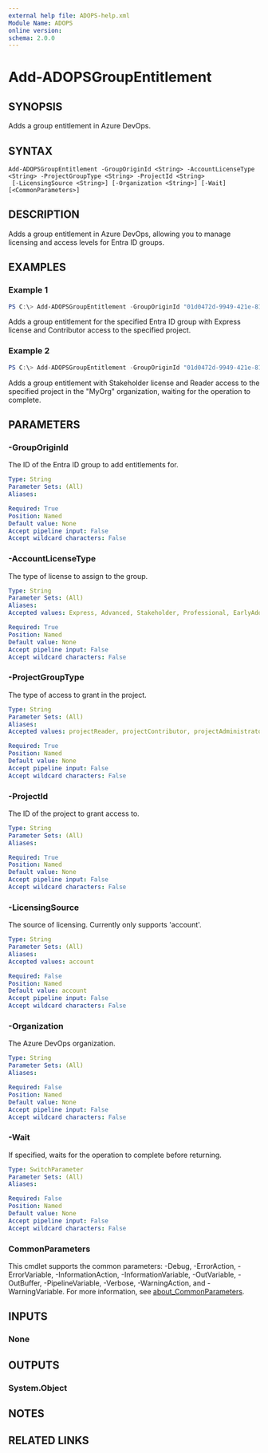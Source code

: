 ```yaml
---
external help file: ADOPS-help.xml
Module Name: ADOPS
online version:
schema: 2.0.0
---
```


# Add-ADOPSGroupEntitlement

## SYNOPSIS

Adds a group entitlement in Azure DevOps.

## SYNTAX

```
Add-ADOPSGroupEntitlement -GroupOriginId <String> -AccountLicenseType <String> -ProjectGroupType <String> -ProjectId <String>
 [-LicensingSource <String>] [-Organization <String>] [-Wait] [<CommonParameters>]
```

## DESCRIPTION

Adds a group entitlement in Azure DevOps, allowing you to manage licensing and access levels for Entra ID groups.

## EXAMPLES

### Example 1

```powershell
PS C:\> Add-ADOPSGroupEntitlement -GroupOriginId "01d0472d-9949-421e-81d8-fcb5668a394d" -AccountLicenseType "Express" -ProjectGroupType "projectContributor" -ProjectId "8130f18e-f65b-431d-a777-5d4a6f3468ba"
```

Adds a group entitlement for the specified Entra ID group with Express license and Contributor access to the specified project.

### Example 2

```powershell
PS C:\> Add-ADOPSGroupEntitlement -GroupOriginId "01d0472d-9949-421e-81d8-fcb5668a394d" -AccountLicenseType "Stakeholder" -ProjectGroupType "projectReader" -ProjectId "8130f18e-f65b-431d-a777-5d4a6f3468ba" -Organization "MyOrg" -Wait
```

Adds a group entitlement with Stakeholder license and Reader access to the specified project in the "MyOrg" organization, waiting for the operation to complete.

## PARAMETERS

### -GroupOriginId

The ID of the Entra ID group to add entitlements for.

```yaml
Type: String
Parameter Sets: (All)
Aliases:

Required: True
Position: Named
Default value: None
Accept pipeline input: False
Accept wildcard characters: False
```

### -AccountLicenseType

The type of license to assign to the group.

```yaml
Type: String
Parameter Sets: (All)
Aliases:
Accepted values: Express, Advanced, Stakeholder, Professional, EarlyAdopter

Required: True
Position: Named
Default value: None
Accept pipeline input: False
Accept wildcard characters: False
```

### -ProjectGroupType

The type of access to grant in the project.

```yaml
Type: String
Parameter Sets: (All)
Aliases:
Accepted values: projectReader, projectContributor, projectAdministrator, projectStakeholder

Required: True
Position: Named
Default value: None
Accept pipeline input: False
Accept wildcard characters: False
```

### -ProjectId

The ID of the project to grant access to.

```yaml
Type: String
Parameter Sets: (All)
Aliases:

Required: True
Position: Named
Default value: None
Accept pipeline input: False
Accept wildcard characters: False
```

### -LicensingSource

The source of licensing. Currently only supports 'account'.

```yaml
Type: String
Parameter Sets: (All)
Aliases:
Accepted values: account

Required: False
Position: Named
Default value: account
Accept pipeline input: False
Accept wildcard characters: False
```

### -Organization

The Azure DevOps organization.

```yaml
Type: String
Parameter Sets: (All)
Aliases:

Required: False
Position: Named
Default value: None
Accept pipeline input: False
Accept wildcard characters: False
```

### -Wait

If specified, waits for the operation to complete before returning.

```yaml
Type: SwitchParameter
Parameter Sets: (All)
Aliases:

Required: False
Position: Named
Default value: None
Accept pipeline input: False
Accept wildcard characters: False
```

### CommonParameters
This cmdlet supports the common parameters: -Debug, -ErrorAction, -ErrorVariable, -InformationAction, -InformationVariable, -OutVariable, -OutBuffer, -PipelineVariable, -Verbose, -WarningAction, and -WarningVariable. For more information, see [about_CommonParameters](http://go.microsoft.com/fwlink/?LinkID=113216).

## INPUTS

### None

## OUTPUTS

### System.Object

## NOTES

## RELATED LINKS
